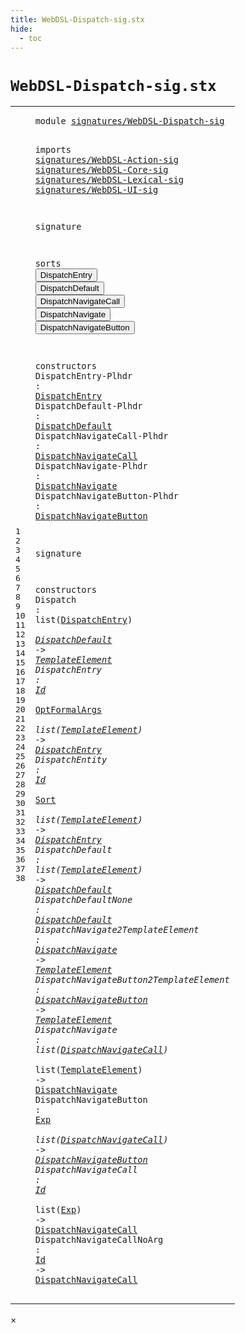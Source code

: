 ```yaml
---
title: WebDSL-Dispatch-sig.stx
hide:
  - toc
---
```


# `WebDSL-Dispatch-sig.stx`



[pdmosses/webdsl-statix/webdslstatix/src-gen/statix/signatures/WebDSL-Dispatch-sig.stx]: https://github.com/pdmosses/webdsl-statix/blob/master/webdslstatix/src-gen/statix/signatures/WebDSL-Dispatch-sig.stx "The source file on GitHub"

<div class="stx"><table class="highlighttable"><tbody><tr><td class="linenos"><div class="linenodiv"><pre><span></span>1
2
3
4
5
6
7
8
9
10
11
12
13
14
15
16
17
18
19
20
21
22
23
24
25
26
27
28
29
30
31
32
33
34
35
36
37
38
</pre></div></td>
<td class="code"><pre><code><span class="keyword">module</span> <a href="../webdsl-statix-sig.stx/#signatures/WebDSL-Dispatch-sig_11_3" id="signatures/WebDSL-Dispatch-sig_1_8" title="a definition with a single reference"><span class="token sort_Id">signatures/WebDSL-Dispatch-sig</span></a>

<span class="keyword">imports</span>
  <a href="../WebDSL-Action-sig.stx/#signatures/WebDSL-Action-sig_1_8" id="signatures/WebDSL-Action-sig_4_3" title="a reference to a single-file definition"><span class="token sort_Id">signatures/WebDSL-Action-sig</span></a>
  <a href="../WebDSL-Core-sig.stx/#signatures/WebDSL-Core-sig_1_8" id="signatures/WebDSL-Core-sig_5_3" title="a reference to a single-file definition"><span class="token sort_Id">signatures/WebDSL-Core-sig</span></a>
  <a href="../WebDSL-Lexical-sig.stx/#signatures/WebDSL-Lexical-sig_1_8" id="signatures/WebDSL-Lexical-sig_6_3" title="a reference to a single-file definition"><span class="token sort_Id">signatures/WebDSL-Lexical-sig</span></a>
  <a href="../WebDSL-UI-sig.stx/#signatures/WebDSL-UI-sig_1_8" id="signatures/WebDSL-UI-sig_7_3" title="a reference to a single-file definition"><span class="token sort_Id">signatures/WebDSL-UI-sig</span></a>

<span class="keyword">signature</span>

  <span class="keyword">sorts</span>
    <span class="cons_SortDecl"><button class="modal-open" id="DispatchEntry_12_5" title="a definition with multiple references" data-urls="#DispatchEntry line 19_27, 28_21, 29_67, 30_59"><span class="token sort_Id">DispatchEntry</span></button></span>
    <span class="cons_SortDecl"><button class="modal-open" id="DispatchDefault_13_5" title="a definition with multiple references" data-urls="#DispatchDefault line 20_29, 28_38, 31_48, 32_27"><span class="token sort_Id">DispatchDefault</span></button></span>
    <span class="cons_SortDecl"><button class="modal-open" id="DispatchNavigateCall_14_5" title="a definition with multiple references" data-urls="#DispatchNavigateCall line 21_34, 35_29, 36_41, 37_46, 38_39"><span class="token sort_Id">DispatchNavigateCall</span></button></span>
    <span class="cons_SortDecl"><button class="modal-open" id="DispatchNavigate_15_5" title="a definition with multiple references" data-urls="#DispatchNavigate line 22_30, 33_40, 35_78"><span class="token sort_Id">DispatchNavigate</span></button></span>
    <span class="cons_SortDecl"><button class="modal-open" id="DispatchNavigateButton_16_5" title="a definition with multiple references" data-urls="#DispatchNavigateButton line 23_36, 34_46, 36_66"><span class="token sort_Id">DispatchNavigateButton</span></button></span>

  <span class="keyword">constructors</span>
    <span class="cons_OpDecl"><span id="DispatchEntry-Plhdr_19_5" title="a definition with no references"><span class="token sort_Id">DispatchEntry-Plhdr</span></span> <span class="operator">:</span> <span class="cons_SimpleSort"><a href="#DispatchEntry_12_5" id="DispatchEntry_19_27" title="a reference to a single-file definition"><span class="token sort_Id">DispatchEntry</span></a></span></span>
    <span class="cons_OpDecl"><span id="DispatchDefault-Plhdr_20_5" title="a definition with no references"><span class="token sort_Id">DispatchDefault-Plhdr</span></span> <span class="operator">:</span> <span class="cons_SimpleSort"><a href="#DispatchDefault_13_5" id="DispatchDefault_20_29" title="a reference to a single-file definition"><span class="token sort_Id">DispatchDefault</span></a></span></span>
    <span class="cons_OpDecl"><span id="DispatchNavigateCall-Plhdr_21_5" title="a definition with no references"><span class="token sort_Id">DispatchNavigateCall-Plhdr</span></span> <span class="operator">:</span> <span class="cons_SimpleSort"><a href="#DispatchNavigateCall_14_5" id="DispatchNavigateCall_21_34" title="a reference to a single-file definition"><span class="token sort_Id">DispatchNavigateCall</span></a></span></span>
    <span class="cons_OpDecl"><span id="DispatchNavigate-Plhdr_22_5" title="a definition with no references"><span class="token sort_Id">DispatchNavigate-Plhdr</span></span> <span class="operator">:</span> <span class="cons_SimpleSort"><a href="#DispatchNavigate_15_5" id="DispatchNavigate_22_30" title="a reference to a single-file definition"><span class="token sort_Id">DispatchNavigate</span></a></span></span>
    <span class="cons_OpDecl"><span id="DispatchNavigateButton-Plhdr_23_5" title="a definition with no references"><span class="token sort_Id">DispatchNavigateButton-Plhdr</span></span> <span class="operator">:</span> <span class="cons_SimpleSort"><a href="#DispatchNavigateButton_16_5" id="DispatchNavigateButton_23_36" title="a reference to a single-file definition"><span class="token sort_Id">DispatchNavigateButton</span></a></span></span>

<span class="keyword">signature</span>

  <span class="keyword">constructors</span>
    <span class="cons_OpDecl"><span id="Dispatch_28_5" title="a definition with no references"><span class="token sort_Id">Dispatch</span></span> <span class="operator">:</span> <span class="keyword">list</span><span class="operator">(</span><span class="cons_SimpleSort"><a href="#DispatchEntry_12_5" id="DispatchEntry_28_21" title="a reference to a single-file definition"><span class="token sort_Id">DispatchEntry</span></a></span><span class="operator">)</span> <span class="operator">*</span> <span class="cons_SimpleSort"><a href="#DispatchDefault_13_5" id="DispatchDefault_28_38" title="a reference to a single-file definition"><span class="token sort_Id">DispatchDefault</span></a></span> <span class="operator">-&gt;</span> <span class="cons_SimpleSort"><a href="../WebDSL-UI-sig.stx/#TemplateElement_15_5" id="TemplateElement_28_57" title="a reference to a single-file definition"><span class="token sort_Id">TemplateElement</span></a></span></span>
    <span class="cons_OpDecl"><span id="DispatchEntry_29_5" title="a definition with no references"><span class="token sort_Id">DispatchEntry</span></span> <span class="operator">:</span> <span class="cons_SimpleSort"><a href="../WebDSL-Lexical-sig.stx/#Id_14_5" id="Id_29_21" title="a reference to a single-file definition"><span class="token sort_Id">Id</span></a></span> <span class="operator">*</span> <span class="cons_SimpleSort"><a href="../WebDSL-Core-sig.stx/#OptFormalArgs_12_5" id="OptFormalArgs_29_26" title="a reference to a single-file definition"><span class="token sort_Id">OptFormalArgs</span></a></span> <span class="operator">*</span> <span class="keyword">list</span><span class="operator">(</span><span class="cons_SimpleSort"><a href="../WebDSL-UI-sig.stx/#TemplateElement_15_5" id="TemplateElement_29_47" title="a reference to a single-file definition"><span class="token sort_Id">TemplateElement</span></a></span><span class="operator">)</span> <span class="operator">-&gt;</span> <span class="cons_SimpleSort"><a href="#DispatchEntry_12_5" id="DispatchEntry_29_67" title="a reference to a single-file definition"><span class="token sort_Id">DispatchEntry</span></a></span></span>
    <span class="cons_OpDecl"><span id="DispatchEntity_30_5" title="a definition with no references"><span class="token sort_Id">DispatchEntity</span></span> <span class="operator">:</span> <span class="cons_SimpleSort"><a href="../WebDSL-Lexical-sig.stx/#Id_14_5" id="Id_30_22" title="a reference to a single-file definition"><span class="token sort_Id">Id</span></a></span> <span class="operator">*</span> <span class="cons_SimpleSort"><a href="../WebDSL-Core-sig.stx/#Sort_17_5" id="Sort_30_27" title="a reference to a single-file definition"><span class="token sort_Id">Sort</span></a></span> <span class="operator">*</span> <span class="keyword">list</span><span class="operator">(</span><span class="cons_SimpleSort"><a href="../WebDSL-UI-sig.stx/#TemplateElement_15_5" id="TemplateElement_30_39" title="a reference to a single-file definition"><span class="token sort_Id">TemplateElement</span></a></span><span class="operator">)</span> <span class="operator">-&gt;</span> <span class="cons_SimpleSort"><a href="#DispatchEntry_12_5" id="DispatchEntry_30_59" title="a reference to a single-file definition"><span class="token sort_Id">DispatchEntry</span></a></span></span>
    <span class="cons_OpDecl"><span id="DispatchDefault_31_5" title="a definition with no references"><span class="token sort_Id">DispatchDefault</span></span> <span class="operator">:</span> <span class="keyword">list</span><span class="operator">(</span><span class="cons_SimpleSort"><a href="../WebDSL-UI-sig.stx/#TemplateElement_15_5" id="TemplateElement_31_28" title="a reference to a single-file definition"><span class="token sort_Id">TemplateElement</span></a></span><span class="operator">)</span> <span class="operator">-&gt;</span> <span class="cons_SimpleSort"><a href="#DispatchDefault_13_5" id="DispatchDefault_31_48" title="a reference to a single-file definition"><span class="token sort_Id">DispatchDefault</span></a></span></span>
    <span class="cons_OpDecl"><span id="DispatchDefaultNone_32_5" title="a definition with no references"><span class="token sort_Id">DispatchDefaultNone</span></span> <span class="operator">:</span> <span class="cons_SimpleSort"><a href="#DispatchDefault_13_5" id="DispatchDefault_32_27" title="a reference to a single-file definition"><span class="token sort_Id">DispatchDefault</span></a></span></span>
    <span class="cons_OpDecl"><span id="DispatchNavigate2TemplateElement_33_5" title="a definition with no references"><span class="token sort_Id">DispatchNavigate2TemplateElement</span></span> <span class="operator">:</span> <span class="cons_SimpleSort"><a href="#DispatchNavigate_15_5" id="DispatchNavigate_33_40" title="a reference to a single-file definition"><span class="token sort_Id">DispatchNavigate</span></a></span> <span class="operator">-&gt;</span> <span class="cons_SimpleSort"><a href="../WebDSL-UI-sig.stx/#TemplateElement_15_5" id="TemplateElement_33_60" title="a reference to a single-file definition"><span class="token sort_Id">TemplateElement</span></a></span></span>
    <span class="cons_OpDecl"><span id="DispatchNavigateButton2TemplateElement_34_5" title="a definition with no references"><span class="token sort_Id">DispatchNavigateButton2TemplateElement</span></span> <span class="operator">:</span> <span class="cons_SimpleSort"><a href="#DispatchNavigateButton_16_5" id="DispatchNavigateButton_34_46" title="a reference to a single-file definition"><span class="token sort_Id">DispatchNavigateButton</span></a></span> <span class="operator">-&gt;</span> <span class="cons_SimpleSort"><a href="../WebDSL-UI-sig.stx/#TemplateElement_15_5" id="TemplateElement_34_72" title="a reference to a single-file definition"><span class="token sort_Id">TemplateElement</span></a></span></span>
    <span class="cons_OpDecl"><span id="DispatchNavigate_35_5" title="a definition with no references"><span class="token sort_Id">DispatchNavigate</span></span> <span class="operator">:</span> <span class="keyword">list</span><span class="operator">(</span><span class="cons_SimpleSort"><a href="#DispatchNavigateCall_14_5" id="DispatchNavigateCall_35_29" title="a reference to a single-file definition"><span class="token sort_Id">DispatchNavigateCall</span></a></span><span class="operator">)</span> <span class="operator">*</span> <span class="keyword">list</span><span class="operator">(</span><span class="cons_SimpleSort"><a href="../WebDSL-UI-sig.stx/#TemplateElement_15_5" id="TemplateElement_35_58" title="a reference to a single-file definition"><span class="token sort_Id">TemplateElement</span></a></span><span class="operator">)</span> <span class="operator">-&gt;</span> <span class="cons_SimpleSort"><a href="#DispatchNavigate_15_5" id="DispatchNavigate_35_78" title="a reference to a single-file definition"><span class="token sort_Id">DispatchNavigate</span></a></span></span>
    <span class="cons_OpDecl"><span id="DispatchNavigateButton_36_5" title="a definition with no references"><span class="token sort_Id">DispatchNavigateButton</span></span> <span class="operator">:</span> <span class="cons_SimpleSort"><a href="../WebDSL-Action-sig.stx/#Exp_25_5" id="Exp_36_30" title="a reference to a single-file definition"><span class="token sort_Id">Exp</span></a></span> <span class="operator">*</span> <span class="keyword">list</span><span class="operator">(</span><span class="cons_SimpleSort"><a href="#DispatchNavigateCall_14_5" id="DispatchNavigateCall_36_41" title="a reference to a single-file definition"><span class="token sort_Id">DispatchNavigateCall</span></a></span><span class="operator">)</span> <span class="operator">-&gt;</span> <span class="cons_SimpleSort"><a href="#DispatchNavigateButton_16_5" id="DispatchNavigateButton_36_66" title="a reference to a single-file definition"><span class="token sort_Id">DispatchNavigateButton</span></a></span></span>
    <span class="cons_OpDecl"><span id="DispatchNavigateCall_37_5" title="a definition with no references"><span class="token sort_Id">DispatchNavigateCall</span></span> <span class="operator">:</span> <span class="cons_SimpleSort"><a href="../WebDSL-Lexical-sig.stx/#Id_14_5" id="Id_37_28" title="a reference to a single-file definition"><span class="token sort_Id">Id</span></a></span> <span class="operator">*</span> <span class="keyword">list</span><span class="operator">(</span><span class="cons_SimpleSort"><a href="../WebDSL-Action-sig.stx/#Exp_25_5" id="Exp_37_38" title="a reference to a single-file definition"><span class="token sort_Id">Exp</span></a></span><span class="operator">)</span> <span class="operator">-&gt;</span> <span class="cons_SimpleSort"><a href="#DispatchNavigateCall_14_5" id="DispatchNavigateCall_37_46" title="a reference to a single-file definition"><span class="token sort_Id">DispatchNavigateCall</span></a></span></span>
    <span class="cons_OpDecl"><span id="DispatchNavigateCallNoArg_38_5" title="a definition with no references"><span class="token sort_Id">DispatchNavigateCallNoArg</span></span> <span class="operator">:</span> <span class="cons_SimpleSort"><a href="../WebDSL-Lexical-sig.stx/#Id_14_5" id="Id_38_33" title="a reference to a single-file definition"><span class="token sort_Id">Id</span></a></span> <span class="operator">-&gt;</span> <span class="cons_SimpleSort"><a href="#DispatchNavigateCall_14_5" id="DispatchNavigateCall_38_39" title="a reference to a single-file definition"><span class="token sort_Id">DispatchNavigateCall</span></a></span></span>
</code></pre></td></tr></tbody></table></div>

<div id="modal">
  <div id="modal-content">
    <span id="modal-close">&times;</span>
    <h2 id="modal-h2"></h2>
    <p  id="modal-p"></p>
    <ul id="modal-ul"></ul>
  </div>
</div>
